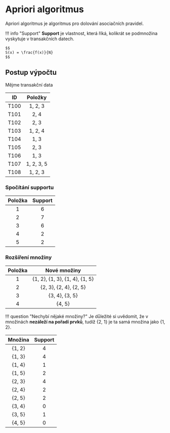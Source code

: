 # Apriori algoritmus
Apriori algoritmus je algoritmus pro dolování asociačních pravidel.

!!! info "Support"
    __Support__ je vlastnost, která říká, kolikrát se podmnožina vyskytuje v transakčních datech.

    $$
    S(x) = \frac{f(x)}{N}
    $$

## Postup výpočtu
Mějme transakční data

|ID|Položky|
|:--:|:--:|
|T100|1, 2, 3|
|T101|2, 4|
|T102|2, 3|
|T103|1, 2, 4|
|T104|1, 3|
|T105|2, 3|
|T106|1, 3|
|T107|1, 2, 3, 5|
|T108|1, 2, 3|

### Spočítání supportu
|Položka|Support|
|:--:|:--:|
|1|6|
|2|7|
|3|6|
|4|2|
|5|2|

### Rozšíření množiny
|Položka|Nové množiny|
|:--:|:--:|
|1|{1, 2}, {1, 3}, {1, 4}, {1, 5}|
|2|{2, 3}, {2, 4}, {2, 5}|
|3|{3, 4}, {3, 5}|
|4|{4, 5}|

!!! question "Nechybí nějaké množiny?"
    Je důležité si uvědomit, že v množinách __nezáleží na pořadí prvků__, tudíž {2, 1} je ta samá množina jako {1, 2}.

|Množina|Support|
|:--:|:--:|
|{1, 2}|4|
|{1, 3}|4|
|{1, 4}|1|
|{1, 5}|2|
|{2, 3}|4|
|{2, 4}|2|
|{2, 5}|2|
|{3, 4}|0|
|{3, 5}|1|
|{4, 5}|0|